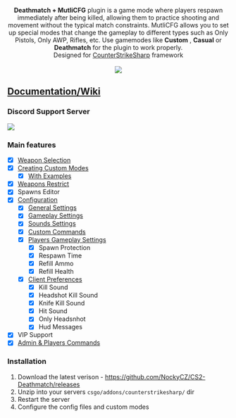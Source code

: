 <p align="center">
<b>Deathmatch + MutliCFG</b> plugin is a game mode where players respawn immediately after being killed, allowing them to practice shooting and movement without the typical match constraints. MutliCFG allows you to set up special modes that change the gameplay to different types such as Only Pistols, Only AWP, Rifles, etc.
Use gamemodes like <b>Custom</b> , <b>Casual</b> or <b>Deathmatch</b> for the plugin to work properly.<br>
Designed for <a href="https://github.com/roflmuffin/CounterStrikeSharp">CounterStrikeSharp</a> framework<br>
<br>
<a href="https://buymeacoffee.com/sourcefactory">
<img src="https://img.buymeacoffee.com/button-api/?text=Support Me&emoji=🚀&slug=sourcefactory&button_colour=e6005c&font_colour=ffffff&font_family=Lato&outline_colour=000000&coffee_colour=FFDD00" />
</a>
</p>

## [Documentation/Wiki](https://docs.sourcefactory.eu/cs2-plugins/deathmatch)
### Discord Support Server
[<img src="https://discordapp.com/api/guilds/1149315368465211493/widget.png?style=banner2">](https://discord.gg/Tzmq98gwqF)

### Main features
- [x] [Weapon Selection](https://docs.sourcefactory.eu/cs2-plugins/deathmatch/weapons-selection)
- [x] [Creating Custom Modes](https://docs.sourcefactory.eu/cs2-plugins/deathmatch/creating-custom-modes)
  - [x] [With Examples](https://docs.sourcefactory.eu/cs2-plugins/deathmatch/creating-custom-modes#examples)
- [x] [Weapons Restrict](https://docs.sourcefactory.eu/cs2-plugins/deathmatch/weapons-restrict)
- [x] Spawns Editor
- [x] [Configuration](https://docs.sourcefactory.eu/cs2-plugins/deathmatch/configuration)
  - [x] [General Settings](https://docs.sourcefactory.eu/cs2-plugins/deathmatch/configuration#general-settings-1)
  - [x] [Gameplay Settings](https://docs.sourcefactory.eu/cs2-plugins/deathmatch/configuration#gameplay-settings-1)
  - [x] [Sounds Settings](https://docs.sourcefactory.eu/cs2-plugins/deathmatch/configuration#sounds-settings-1)
  - [x] [Custom Commands](https://docs.sourcefactory.eu/cs2-plugins/deathmatch/configuration#custom-commands-1)
  - [x] [Players Gameplay Settings](https://docs.sourcefactory.eu/cs2-plugins/deathmatch/configuration#players-gameplay-settings-1)
    - [x] Spawn Protection
    - [x] Respawn Time
    - [x] Refill Ammo
    - [x] Refill Health
  - [x] [Client Preferences](https://docs.sourcefactory.eu/cs2-plugins/deathmatch/configuration#players-gameplay-settings-1)
    - [x] Kill Sound
    - [x] Headshot Kill Sound
    - [x] Knife Kill Sound
    - [x] Hit Sound
    - [x] Only Headsnhot
    - [x] Hud Messages
- [x] VIP Support
- [x] [Admin & Players Commands](https://docs.sourcefactory.eu/cs2-plugins/deathmatch/commands)

### Installation
1. Download the latest verison - https://github.com/NockyCZ/CS2-Deathmatch/releases
2. Unzip into your servers `csgo/addons/counterstrikesharp/` dir
3. Restart the server
4. Configure the config files and custom modes
<h1></h1>
